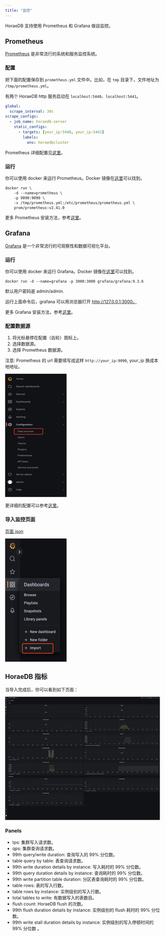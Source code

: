 ```yaml
---
title: "监控"
---
```


HoraeDB 支持使用 Prometheus 和 Grafana 做自监控。

## Prometheus

[Prometheus](https://github.com/prometheus/prometheus) 是非常流行的系统和服务监控系统。

### 配置

把下面的配置保存到 `prometheus.yml` 文件中。比如，在 `tmp` 目录下，文件地址为 `/tmp/prometheus.yml`。

有两个 HoraeDB http 服务启动在 `localhost:5440`、`localhost:5441`。

```yaml
global:
  scrape_interval: 30s
scrape_configs:
  - job_name: horaedb-server
    static_configs:
      - targets: [your_ip:5440, your_ip:5441]
        labels:
          env: horaedbcluster
```

Prometheus 详细配置见[这里](https://prometheus.io/docs/prometheus/latest/configuration/configuration/)。

### 运行

你可以使用 docker 来运行 Prometheus。Docker 镜像在[这里](https://hub.docker.com/r/prom/prometheus)可以找到。

```
docker run \
    -d --name=prometheus \
    -p 9090:9090 \
    -v /tmp/prometheus.yml:/etc/prometheus/prometheus.yml \
    prom/prometheus:v2.41.0
```

更多 Prometheus 安装方法，参考[这里](https://prometheus.io/docs/prometheus/latest/installation/)。

## Grafana

[Grafana](https://github.com/grafana/grafana) 是一个非常流行的可观察性和数据可视化平台。

### 运行

你可以使用 docker 来运行 Grafana。Docker 镜像在[这里](https://hub.docker.com/r/grafana/grafana)可以找到。

```
docker run -d --name=grafana -p 3000:3000 grafana/grafana:9.3.6
```

默认用户密码是 admin/admin.

运行上面命令后，grafana 可以用浏览器打开 http://127.0.0.1:3000。

更多 Grafana 安装方法，参考[这里](https://grafana.com/docs/grafana/latest/setup-grafana/installation/)。

### 配置数据源

1. 将光标悬停在配置（齿轮）图标上。
2. 选择数据源。
3. 选择 Prometheus 数据源。

注意: Prometheus 的 url 需要填写成这样 `http://your_ip:9090`, your_ip 换成本地地址。

<img src="/images/grafana-datasource.png" height="400" width="200"/>

更详细的配置可以参考[这里](https://grafana.com/docs/grafana/latest/datasources/prometheus/)。

### 导入监控页面

<a href="/grafana-dashboard.json">页面 json</a>

<img src="/images/grafana-dashboard.png" height="400" width="200"/>

## HoraeDB 指标

当导入完成后，你可以看到如下页面：

<img src="/images/grafana-horaedb-dashboard.png" height="400" width="600"/>

### Panels

- tps: 集群写入请求数。
- qps: 集群查询请求数。
- 99th query/write duration: 查询写入的 99% 分位数。
- table query by table: 表查询请求数。
- 99th write duration details by instance: 写入耗时的 99% 分位数。
- 99th query duration details by instance: 查询耗时的 99% 分位数。
- 99th write partition table duration: 分区表查询耗时的 99% 分位数。
- table rows: 表的写入行数。
- table rows by instance: 实例级别的写入行数。
- total tables to write: 有数据写入的表数目。
- flush count: HoraeDB flush 的次数。
- 99th flush duration details by instance: 实例级别的 flush 耗时的 99% 分位数。
- 99th write stall duration details by instance: 实例级别的写入停顿时间的 99% 分位数 。
